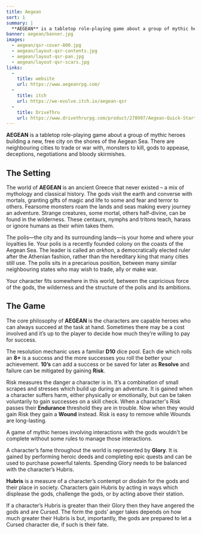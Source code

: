 ```yaml
---
title: Aegean
sort: 1
summary: |
  **AEGEAN** is a tabletop role-playing game about a group of mythic heroes building a new, free city on the shores of the Aegean Sea. There are neighbouring cities to trade or war with, monsters to kill, gods to appease, deceptions, negotiations and bloody skirmishes.
banner: aegean/banner.jpg
images:
  - aegean/qsr-cover-800.jpg
  - aegean/layout-qsr-contents.jpg
  - aegean/layout-qsr-pan.jpg
  - aegean/layout-qsr-scars.jpg
links:
  -
    title: website
    url: https://www.aegeanrpg.com/
  - 
    title: itch
    url: https://we-evolve.itch.io/aegean-qsr
  - 
    title: DriveThru
    url: https://www.drivethrurpg.com/product/278997/Aegean-Quick-Start
---
```


**AEGEAN** is a tabletop role-playing game about a group of mythic heroes building a new, free city on the shores of the Aegean Sea. There are neighbouring cities to trade or war with, monsters to kill, gods to appease, deceptions, negotiations and bloody skirmishes.

## The Setting

The world of **AEGEAN** is an ancient Greece that never existed – a mix of mythology and classical history. The gods visit the earth and converse with mortals, granting gifts of magic and life to some and fear and terror to others. Fearsome monsters roam the lands and seas making every journey an adventure. Strange creatures, some mortal, others half-divine, can be found in the wilderness. These centaurs, nymphs and tritons teach, harass or ignore humans as their whim takes them.

The polis—the city and its surrounding lands—is your home and where your loyalties lie. Your polis is a recently founded colony on the coasts of the Aegean Sea. The leader is called an *arkhon*, a democratically elected ruler after the Athenian fashion, rather than the hereditary king that many cities still use. The polis sits in a precarious position, between many similar neighbouring states who may wish to trade, ally or make war.

Your character fits somewhere in this world, between the capricious force of the gods, the wilderness and the structure of the polis and its ambitions.

## The Game

The core philosophy of **AEGEAN** is the characters are capable heroes who can always succeed at the task at hand. Sometimes there may be a cost involved and it’s up to the player to decide how much they’re willing to pay for success.

The resolution mechanic uses a familiar **D10** dice pool. Each die which rolls an **8+** is a success and the more successes you roll the better your achievement. **10’s** can add a success or be saved for later as **Resolve** and failure can be mitigated by gaining **Risk**.

Risk measures the danger a character is in. It’s a combination of small scrapes and stresses which build up during an adventure. It is gained when a character suffers harm, either physically or emotionally, but can be taken voluntarily to gain successes on a skill check. When a character's Risk passes their **Endurance** threshold they are in trouble. Now when they would gain Risk they gain a **Wound** instead. Risk is easy to remove while Wounds are long-lasting.

A game of mythic heroes involving interactions with the gods wouldn't be complete without some rules to manage those interactions.

A character’s fame throughout the world is represented by **Glory**. It is gained by performing heroic deeds and completing epic quests and can be used to purchase powerful talents. Spending Glory needs to be balanced with the character’s Hubris.

**Hubris** is a measure of a character’s contempt or disdain for the gods and their place in society. Characters gain Hubris by acting in ways which displease the gods, challenge the gods, or by acting above their station.

If a character’s Hubris is greater than their Glory then they have angered the gods and are Cursed. The form the gods’ anger takes depends on how much greater their Hubris is but, importantly, the gods are prepared to let a Cursed character die, if such is their fate.
